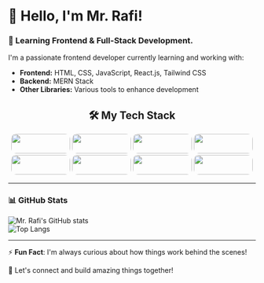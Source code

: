 <h1>👋 Hello, I'm Mr. Rafi!</h1>
<h3>🚀 Learning Frontend & Full-Stack Development.</h3>
<p>
  I'm a passionate frontend developer currently learning and working with:
</p>
<ul>
  <li><b>Frontend:</b> HTML, CSS, JavaScript, React.js, Tailwind CSS</li>
  <li><b>Backend:</b> MERN Stack</li>
  <li><b>Other Libraries:</b> Various tools to enhance development</li>
</ul>

  <h2 align="center">🛠️ My Tech Stack</h2>
  
<p align="center">
  <img src="https://img.shields.io/badge/-HTML5-E34F26?style=flat&logo=html5&logoColor=white" width="120" height="40" style="border-radius: 10px;"/>
  <img src="https://img.shields.io/badge/-CSS3-1572B6?style=flat&logo=css3&logoColor=white" width="120" height="40" style="border-radius: 10px;"/>
  <img src="https://img.shields.io/badge/-JavaScript-F7DF1E?style=flat&logo=javascript&logoColor=black" width="120" height="40" style="border-radius: 10px;"/>
  <img src="https://img.shields.io/badge/-React-61DAFB?style=flat&logo=react&logoColor=black" width="120" height="40" style="border-radius: 10px;"/> <br>
  <img src="https://img.shields.io/badge/-Next.js-000000?style=flat&logo=next.js&logoColor=white" width="120" height="40" style="border-radius: 10px;"/>
  <img src="https://img.shields.io/badge/-TailwindCSS-38B2AC?style=flat&logo=tailwind-css&logoColor=white" width="120" height="40" style="border-radius: 10px;"/>
  <img src="https://img.shields.io/badge/-Node.js-339933?style=flat&logo=node.js&logoColor=white" width="120" height="40" style="border-radius: 10px;"/>
  <img src="https://img.shields.io/badge/-Express.js-000000?style=flat&logo=express&logoColor=white" width="120" height="40" style="border-radius: 10px;"/>
</p>



 
---

### 📊 GitHub Stats  

![Mr. Rafi's GitHub stats](https://github-readme-stats.vercel.app/api?username=mrrafi71&show_icons=true&theme=radical)  
![Top Langs](https://github-readme-stats.vercel.app/api/top-langs/?username=mrrafi71&layout=compact&theme=radical)  


---

⚡ **Fun Fact**: I'm always curious about how things work behind the scenes!  

🚀 Let's connect and build amazing things together!  
